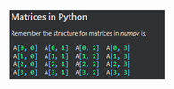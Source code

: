 ![487d93dd074a65531b6980c536589465.png](../../../../_resources/487d93dd074a65531b6980c536589465.png)